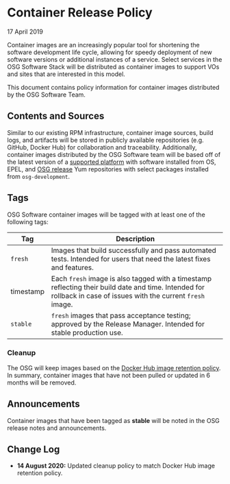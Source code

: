 Container Release Policy
========================

17 April 2019

Container images are an increasingly popular tool for shortening the software development life cycle, allowing for speedy
deployment of new software versions or additional instances of a service.
Select services in the OSG Software Stack will be distributed as container images to support VOs and sites that are
interested in this model.

This document contains policy information for container images distributed by the OSG Software Team.

Contents and Sources
--------------------

Similar to our existing RPM infrastructure, container image sources, build logs, and artifacts will be stored in
publicly available repositories (e.g. GitHub, Docker Hub) for collaboration and traceability.
Additionally, container images distributed by the OSG Software team will be based off of the latest version of a 
[supported platform](https://opensciencegrid.org/docs/release/supported_platforms/) with software installed from OS,
EPEL, and [OSG release](../policy/software-release.md#yum-repositories) Yum repositories with select packages
installed from `osg-development`.

Tags
----

OSG Software container images will be tagged with at least one of the following tags:

| Tag       | Description                                                                                                                                                       |
|-----------|-------------------------------------------------------------------------------------------------------------------------------------------------------------------|
| `fresh`   | Images that build successfully and pass automated tests. Intended for users that need the latest fixes and features.                                              |
| timestamp | Each `fresh` image  is also tagged with a timestamp reflecting their build date and time. Intended for rollback in case of issues with the current `fresh` image. |
| `stable`  | `fresh` images that pass acceptance testing; approved by the Release Manager. Intended for stable production use.                                                 |

### Cleanup  ###

The OSG will keep images based on the [Docker Hub image retention policy](https://www.docker.com/pricing/retentionfaq).
In summary, container images that have not been pulled or updated in 6 months will be removed.


Announcements
-------------

Container images that have been tagged as **stable** will be noted in the OSG release notes and announcements.

Change Log
----------

- **14 August 2020:** Updated cleanup policy to match Docker Hub image retention policy.
